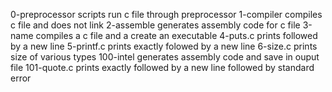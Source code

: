 0-preprocessor scripts run c file through preprocessor
1-compiler compiles c file and does not link
2-assemble generates assembly code for c file
3-name compiles a c file and a create an executable
4-puts.c  prints followed by a new line
5-printf.c prints exactly folowed by a new line
6-size.c  prints size of various types
100-intel generates assembly code and save in ouput file
101-quote.c prints exactly followed by a new line followed by standard error

